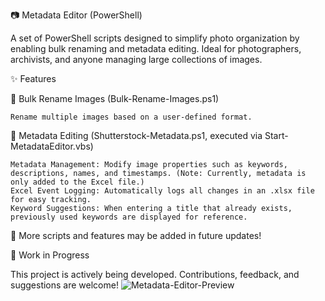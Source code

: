 📷 Metadata Editor (PowerShell)

A set of PowerShell scripts designed to simplify photo organization by enabling bulk renaming and metadata editing. Ideal for photographers, archivists, and anyone managing large collections of images.

✨ Features

🔄 Bulk Rename Images (Bulk-Rename-Images.ps1)

    Rename multiple images based on a user-defined format.

📝 Metadata Editing (Shutterstock-Metadata.ps1, executed via Start-MetadataEditor.vbs)

    Metadata Management: Modify image properties such as keywords, descriptions, names, and timestamps. (Note: Currently, metadata is only added to the Excel file.)
    Excel Event Logging: Automatically logs all changes in an .xlsx file for easy tracking.
    Keyword Suggestions: When entering a title that already exists, previously used keywords are displayed for reference.

📌 More scripts and features may be added in future updates!

🚧 Work in Progress

This project is actively being developed. Contributions, feedback, and suggestions are welcome!
![Metadata-Editor-Preview](https://github.com/user-attachments/assets/a43f93dd-15ce-4182-ac89-b5f7eef3b28e)
